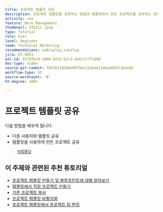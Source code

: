 ```yaml
---
title: 프로젝트 템플릿 공유
description: 프로젝트 템플릿을 공유하는 방법과 템플릿에서 만든 프로젝트를 공유하는 방법에 대해 알아봅니다.
activity: use
feature: Work Management
thumbnail: 335211.jpeg
type: Tutorial
role: User
level: Beginner
team: Technical Marketing
recommendations: noDisplay,catalog
jira: KT-8951
exl-id: 9179fbc8-1000-4215-b2c3-de617c7f1d80
doc-type: video
source-git-commit: f033b210268e8979ee15abe812e6ad85673eeedb
workflow-type: ht
source-wordcount: '0'
ht-degree: 100%

---
```


# 프로젝트 템플릿 공유

다음 방법을 배우게 됩니다.

* 다른 사용자와 템플릿 공유
* 템플릿을 사용하여 만든 프로젝트 공유

>[!VIDEO](https://video.tv.adobe.com/v/335211/?quality=12&learn=on)

## 이 주제와 관련된 추천 튜토리얼

* [프로젝트 템플릿 만들기 및 블루프린트에 대해 알아보기](/help/manage-work/create-and-manage-project-templates/create-a-project-template.md)
* [템플릿에서 직접 프로젝트 만들기](/help/manage-work/create-and-manage-project-templates/create-a-project-directly-from-a-template.md)
* [기존 프로젝트 복사](/help/manage-work/manage-projects/copy-an-existing-project.md)
* [프로젝트 템플릿 비활성화](/help/manage-work/create-and-manage-project-templates/deactivate-a-project-template.md)
* [프로젝트 템플릿에서 프로젝트 팀 편집](/help/manage-work/create-and-manage-project-templates/edit-the-project-team-in-a-project-template.md)
